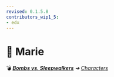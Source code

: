 ```yaml
---
revised: 0.1.5.8
contributors_wip1_5:
- edx
---
```


# 📄 Marie

💣 ***[Bombs vs. Sleepwalkers](/README.md)** ➔ [Characters](/characters/readme.md)*
